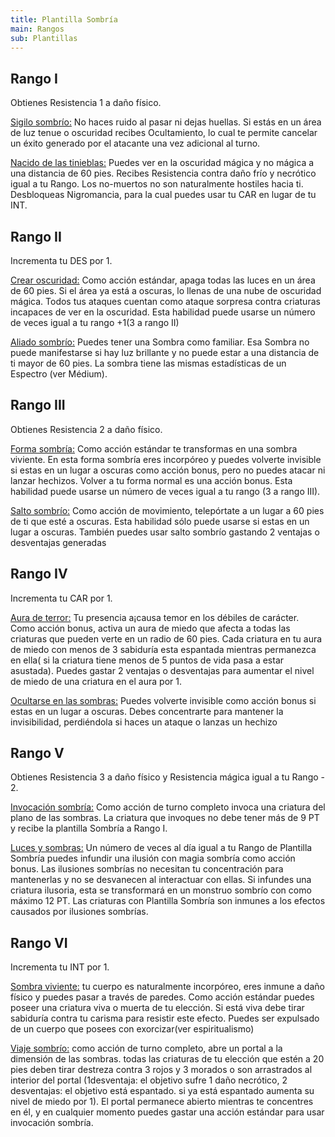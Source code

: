 ```yaml
---
title: Plantilla Sombría
main: Rangos
sub: Plantillas
---
```


## Rango I

Obtienes Resistencia 1 a daño físico.

<u>Sigilo sombrío:</u> No haces ruido al pasar ni dejas huellas. Si estás en un área de luz tenue o oscuridad recibes Ocultamiento, lo cual te permite cancelar un éxito generado por el atacante una vez adicional al turno. 

<u>Nacido de las tinieblas:</u> Puedes ver en la oscuridad mágica y no mágica a una distancia de 60 pies. Recibes Resistencia contra daño frío y necrótico igual a tu Rango. Los no-muertos no son naturalmente hostiles hacia ti. Desbloqueas Nigromancia, para la cual puedes usar tu CAR en lugar de tu INT.

## Rango II

 Incrementa tu DES por 1.

<u>Crear oscuridad:</u> Como acción estándar, apaga todas las luces en un área de 60 pies. Si el área ya está a oscuras, lo llenas de una nube de oscuridad mágica. Todos tus ataques cuentan como ataque sorpresa contra criaturas incapaces de ver en la oscuridad. Esta habilidad puede usarse un número de veces igual a tu rango +1(3 a rango II)

<u>Aliado sombrío:</u> Puedes tener una Sombra como familiar. Esa Sombra no puede manifestarse si hay luz brillante y no puede estar a una distancia de ti mayor de 60 pies. La sombra tiene las mismas estadísticas de un Espectro (ver Médium).

## Rango III

Obtienes Resistencia 2 a daño físico. 

<u>Forma sombría:</u> Como acción estándar te transformas  en una sombra viviente. En esta forma sombría eres incorpóreo y puedes volverte invisible si estas en un lugar a oscuras como acción bonus, pero no puedes atacar ni lanzar hechizos. Volver a tu forma normal es una acción bonus. Esta habilidad puede usarse un número de veces igual a tu rango (3 a rango III). 

<u>Salto sombrío:</u> Como acción de movimiento, telepórtate a un lugar a 60 pies de ti que esté a oscuras. Esta habilidad sólo puede usarse si estas en un lugar a oscuras. También puedes usar salto sombrío gastando 2 ventajas o desventajas generadas

## Rango IV

Incrementa tu CAR por 1.

<u>Aura de terror:</u> Tu presencia a¡causa temor en los débiles de carácter. Como acción bonus, activa un aura de miedo que afecta a todas las criaturas que pueden verte en un radio de 60 pies. Cada criatura en tu aura de miedo con menos de 3 sabiduría esta espantada mientras permanezca en ella( si la criatura tiene menos de 5 puntos de vida pasa a estar asustada). Puedes gastar 2 ventajas o desventajas para aumentar el nivel de miedo de una criatura en el aura por 1.

<u>Ocultarse en las sombras:</u> Puedes volverte invisible como acción bonus si estas en un lugar a oscuras. Debes concentrarte para mantener la invisibilidad, perdiéndola si haces un ataque o lanzas un hechizo

## Rango V

Obtienes Resistencia 3 a daño físico y Resistencia mágica igual a tu Rango - 2. 

<u>Invocación sombría:</u> Como acción de turno completo invoca una criatura del plano de las sombras. La criatura que invoques no debe tener más de 9 PT y recibe la plantilla Sombría a Rango I.

<u>Luces y sombras:</u> Un número de veces al día igual a tu Rango de Plantilla Sombría puedes infundir una ilusión con magia sombría como acción bonus. Las ilusiones sombrías no necesitan tu concentración para mantenerlas y no se desvanecen al interactuar con ellas. Si infundes una criatura ilusoria, esta se transformará en un monstruo sombrío con como máximo 12 PT. Las criaturas con Plantilla Sombría son inmunes a los efectos causados por ilusiones sombrías. 

## Rango VI

Incrementa tu INT por 1.

<u>Sombra viviente:</u> tu cuerpo es naturalmente incorpóreo, eres inmune a daño físico y puedes pasar a través de paredes. Como acción estándar puedes poseer una criatura viva o muerta de tu elección. Si está viva debe tirar sabiduría contra tu carisma para resistir este efecto. Puedes ser expulsado de un cuerpo que posees con exorcizar(ver espiritualismo)

<u>Viaje sombrío:</u> como acción de turno completo, abre un portal a la dimensión de las sombras. todas las criaturas de tu elección que estén a 20 pies deben tirar destreza contra 3 rojos y 3 morados o son arrastrados al interior del portal (1desventaja: el objetivo sufre 1 daño necrótico, 2 desventajas: el objetivo está espantado. si ya está espantado aumenta su nivel de miedo por 1). El portal permanece abierto mientras te concentres en él, y en cualquier momento puedes gastar una acción estándar para usar invocación sombría. 